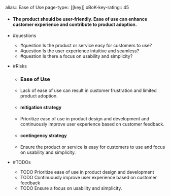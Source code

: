 alias:: Ease of Use
page-type:: [[key]]
xBoK-key-rating:: 45
- #### The product should be user-friendly. Ease of use can enhance customer experience and contribute to product adoption.
- #questions
  - #question Is the product or service easy for customers to use?
  - #question Is the user experience intuitive and seamless?
  - #question Is there a focus on usability and simplicity?
- #Risks

  - ### Ease of Use
  - Lack of ease of use can result in customer frustration and limited product adoption.
  - #### mitigation strategy
  - Prioritize ease of use in product design and development and continuously improve user experience based on customer feedback.
  - #### contingency strategy
  - Ensure the product or service is easy for customers to use and focus on usability and simplicity.
- #TODOs
  - TODO Prioritize ease of use in product design and development
  - TODO  Continuously improve user experience based on customer feedback
  - TODO  Ensure a focus on usability and simplicity.


